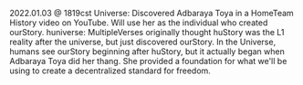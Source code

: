 2022.01.03 @ 1819cst
Universe: Discovered Adbaraya Toya in a HomeTeam History video on YouTube. Will use her as the individual who created ourStory.
huniverse: MultipleVerses originally thought huStory was the L1 reality after the universe, but just discovered ourStory. In the Universe, humans see ourStory beginning after huStory, but it actually began when Adbaraya Toya did her thang. She provided a foundation for what we'll be using to create a decentralized standard for freedom.